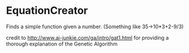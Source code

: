 # EquationCreator
Finds a simple function given a number. (Something like 35->10*3+2-9/3)

credit to http://www.ai-junkie.com/ga/intro/gat1.html for providing a thorough explanation of the Genetic Algorithm
